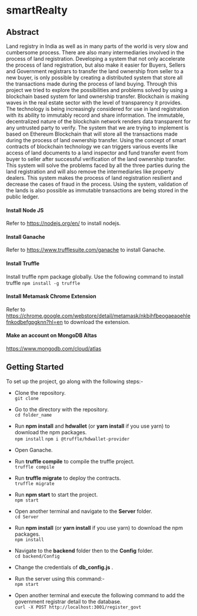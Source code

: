 # smartRealty

## Abstract

Land registry in India as well as in many parts of the world is very slow and cumbersome process. There are also many intermediaries involved in the process of land registration. Developing a system that not only accelerate the process of land registration, but also make it easier for Buyers, Sellers and Government registrars to transfer the land ownership from seller to a new buyer, is only possible by creating a distributed system that store all the transactions made during the process of land buying. Through this project we tried to explore the possibilities and problems solved by using a blockchain based system for land ownership transfer. Blockchain is making waves in the real estate sector with the level of transparency it provides. The technology is being increasingly considered for use in land registration with its ability to immutably record and share information. The immutable, decentralized nature of the blockchain network renders data transparent for any untrusted party to verify. The system that we are trying to implement is based on Ethereum Blockchain that will store all the transactions made during the process of land ownership transfer. Using the concept of smart contracts of blockchain technology we can triggers various events like access of land documents to a land inspector and fund transfer event from buyer to seller after successful verification of the land ownership transfer. This system will solve the problems faced by all the three parties during the land registration and will also remove the intermediaries like property dealers. This system makes the process of land registration resilient and decrease the cases of fraud in the process. Using the system, validation of the lands is also possible as immutable transactions are being stored in the public ledger.

#### Install Node JS
Refer to https://nodejs.org/en/ to install nodejs.

#### Install Ganache
Refer to https://www.trufflesuite.com/ganache to install Ganache.

#### Install Truffle
Install truffle npm package globally. Use the following command to install truffle
`npm install -g truffle`

#### Install Metamask Chrome Extension
Refer to https://chrome.google.com/webstore/detail/metamask/nkbihfbeogaeaoehlefnkodbefgpgknn?hl=en to download the extension.

#### Make an account on MongoDB Altas
https://www.mongodb.com/cloud/atlas

## Getting Started
To set up the project, go along with the following steps:-
- Clone the repository. <br/>
`git clone `
- Go to the directory with the repository. <br/>
`cd folder_name`
- Run **npm install** and **hdwallet** (or **yarn install** if you use yarn) to download the npm packages. <br/>
`npm install`
`npm i @truffle/hdwallet-provider`

- Open Ganache.
- Run **truffle compile** to compile the truffle project. <br/>
`truffle compile`
- Run **truffle migrate** to deploy the contracts. <br/>
`truffle migrate`
- Run **npm start** to start the project. <br/>
`npm start`
- Open another terminal and navigate to the **Server** folder. <br/>
`cd Server`
- Run **npm install** (or **yarn install** if you use yarn) to download the npm packages. <br/>
`npm install`
- Navigate to the **backend** folder then to the **Config** folder. <br/>
`cd backend/Config`
- Change the credentials of **db_config.js** .
- Run the server using this command:- <br/>
`npm start`
- Open another terminal and execute the following command to add the government registrar detail to the database. <br/>
`curl -X POST http://localhost:3001/register_govt`
